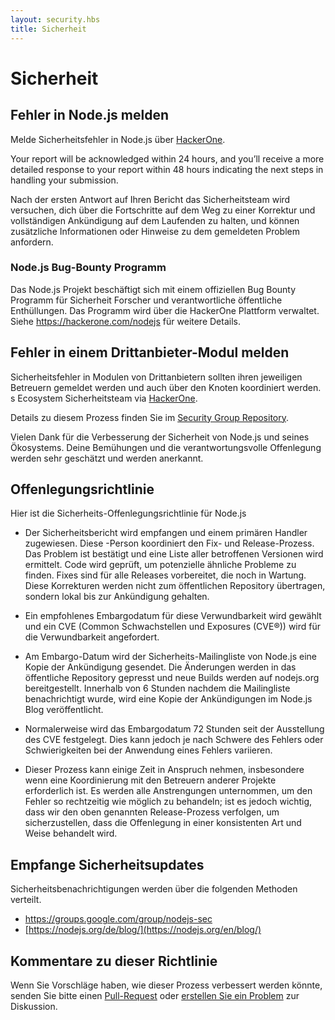 ```yaml
---
layout: security.hbs
title: Sicherheit
---
```


# Sicherheit

## Fehler in Node.js melden

Melde Sicherheitsfehler in Node.js über [HackerOne](https://hackerone.com/nodejs).

Your report will be acknowledged within 24 hours, and you’ll receive a more detailed response to your report within 48 hours indicating the next steps in handling your submission.

Nach der ersten Antwort auf Ihren Bericht das Sicherheitsteam wird versuchen, dich über die Fortschritte auf dem Weg zu einer Korrektur und vollständigen Ankündigung auf dem Laufenden zu halten, und können zusätzliche Informationen oder Hinweise zu dem gemeldeten Problem anfordern.

### Node.js Bug-Bounty Programm

Das Node.js Projekt beschäftigt sich mit einem offiziellen Bug Bounty Programm für Sicherheit Forscher und verantwortliche öffentliche Enthüllungen. Das Programm wird über die HackerOne Plattform verwaltet. Siehe <https://hackerone.com/nodejs> für weitere Details.

## Fehler in einem Drittanbieter-Modul melden

Sicherheitsfehler in Modulen von Drittanbietern sollten ihren jeweiligen Betreuern gemeldet werden und auch über den Knoten koordiniert werden. s Ecosystem Sicherheitsteam via [HackerOne](https://hackerone.com/nodejs-ecosystem).

Details zu diesem Prozess finden Sie im [Security Group Repository](https://github.com/nodejs/security-wg/blob/master/processes/third_party_vuln_process.md).

Vielen Dank für die Verbesserung der Sicherheit von Node.js und seines Ökosystems. Deine Bemühungen und die verantwortungsvolle Offenlegung werden sehr geschätzt und werden anerkannt.

## Offenlegungsrichtlinie

Hier ist die Sicherheits-Offenlegungsrichtlinie für Node.js

* Der Sicherheitsbericht wird empfangen und einem primären Handler zugewiesen. Diese -Person koordiniert den Fix- und Release-Prozess. Das Problem ist bestätigt und eine Liste aller betroffenen Versionen wird ermittelt. Code wird geprüft, um potenzielle ähnliche Probleme zu finden. Fixes sind für alle Releases vorbereitet, die noch in Wartung. Diese Korrekturen werden nicht zum öffentlichen Repository übertragen, sondern lokal bis zur Ankündigung gehalten.

* Ein empfohlenes Embargodatum für diese Verwundbarkeit wird gewählt und ein CVE (Common Schwachstellen und Exposures (CVE®)) wird für die Verwundbarkeit angefordert.

* Am Embargo-Datum wird der Sicherheits-Mailingliste von Node.js eine Kopie der Ankündigung gesendet. Die Änderungen werden in das öffentliche Repository gepresst und neue Builds werden auf nodejs.org bereitgestellt. Innerhalb von 6 Stunden nachdem die Mailingliste benachrichtigt wurde, wird eine Kopie der Ankündigungen im Node.js Blog veröffentlicht.

* Normalerweise wird das Embargodatum 72 Stunden seit der Ausstellung des CVE festgelegt. Dies kann jedoch je nach Schwere des Fehlers oder Schwierigkeiten bei der Anwendung eines Fehlers variieren.

* Dieser Prozess kann einige Zeit in Anspruch nehmen, insbesondere wenn eine Koordinierung mit den Betreuern anderer Projekte erforderlich ist. Es werden alle Anstrengungen unternommen, um den Fehler so rechtzeitig wie möglich zu behandeln; ist es jedoch wichtig, dass wir den oben genannten Release-Prozess verfolgen, um sicherzustellen, dass die Offenlegung in einer konsistenten Art und Weise behandelt wird.

## Empfange Sicherheitsupdates

Sicherheitsbenachrichtigungen werden über die folgenden Methoden verteilt.

* <https://groups.google.com/group/nodejs-sec>
* [https://nodejs.org/de/blog/](https://nodejs.org/en/blog/)

## Kommentare zu dieser Richtlinie

Wenn Sie Vorschläge haben, wie dieser Prozess verbessert werden könnte, senden Sie bitte einen [Pull-Request](https://github.com/nodejs/nodejs.org) oder [erstellen Sie ein Problem](https://github.com/nodejs/security-wg/issues/new) zur Diskussion.
